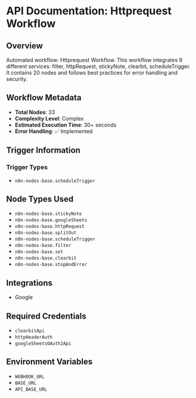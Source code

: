 # API Documentation: Httprequest Workflow

## Overview
Automated workflow: Httprequest Workflow. This workflow integrates 9 different services: filter, httpRequest, stickyNote, clearbit, scheduleTrigger. It contains 20 nodes and follows best practices for error handling and security.

## Workflow Metadata
- **Total Nodes**: 33
- **Complexity Level**: Complex
- **Estimated Execution Time**: 30+ seconds
- **Error Handling**: ✅ Implemented

## Trigger Information
### Trigger Types
- `n8n-nodes-base.scheduleTrigger`

## Node Types Used
- `n8n-nodes-base.stickyNote`
- `n8n-nodes-base.googleSheets`
- `n8n-nodes-base.httpRequest`
- `n8n-nodes-base.splitOut`
- `n8n-nodes-base.scheduleTrigger`
- `n8n-nodes-base.filter`
- `n8n-nodes-base.set`
- `n8n-nodes-base.clearbit`
- `n8n-nodes-base.stopAndError`

## Integrations
- Google

## Required Credentials
- `clearbitApi`
- `httpHeaderAuth`
- `googleSheetsOAuth2Api`

## Environment Variables
- `WEBHOOK_URL`
- `BASE_URL`
- `API_BASE_URL`
